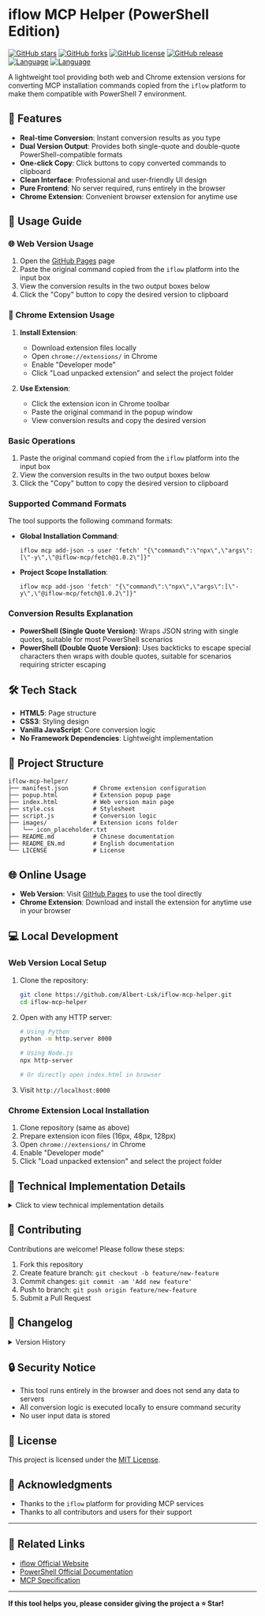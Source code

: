# iflow MCP Helper (PowerShell Edition)

[![GitHub stars](https://img.shields.io/github/stars/Albert-Lsk/iflow-mcp-helper.svg?style=social&label=Star)](https://github.com/Albert-Lsk/iflow-mcp-helper)
[![GitHub forks](https://img.shields.io/github/forks/Albert-Lsk/iflow-mcp-helper.svg?style=social&label=Fork)](https://github.com/Albert-Lsk/iflow-mcp-helper)
[![GitHub license](https://img.shields.io/github/license/Albert-Lsk/iflow-mcp-helper.svg)](https://github.com/Albert-Lsk/iflow-mcp-helper/blob/main/LICENSE)
[![GitHub release](https://img.shields.io/github/release/Albert-Lsk/iflow-mcp-helper.svg)](https://github.com/Albert-Lsk/iflow-mcp-helper/releases)
[![Language](https://img.shields.io/badge/language-中文-blue.svg)](README.md)
[![Language](https://img.shields.io/badge/language-English-red.svg)](README_EN.md)

A lightweight tool providing both web and Chrome extension versions for converting MCP installation commands copied from the `iflow` platform to make them compatible with PowerShell 7 environment.

## 🚀 Features

- **Real-time Conversion**: Instant conversion results as you type
- **Dual Version Output**: Provides both single-quote and double-quote PowerShell-compatible formats
- **One-click Copy**: Click buttons to copy converted commands to clipboard
- **Clean Interface**: Professional and user-friendly UI design
- **Pure Frontend**: No server required, runs entirely in the browser
- **Chrome Extension**: Convenient browser extension for anytime use

## 📖 Usage Guide

### 🌐 Web Version Usage

1. Open the [GitHub Pages](https://albert-lsk.github.io/iflow-mcp-helper/) page
2. Paste the original command copied from the `iflow` platform into the input box
3. View the conversion results in the two output boxes below
4. Click the "Copy" button to copy the desired version to clipboard

### 🧩 Chrome Extension Usage

1. **Install Extension**:
   - Download extension files locally
   - Open `chrome://extensions/` in Chrome
   - Enable "Developer mode"
   - Click "Load unpacked extension" and select the project folder

2. **Use Extension**:
   - Click the extension icon in Chrome toolbar
   - Paste the original command in the popup window
   - View conversion results and copy the desired version

### Basic Operations

1. Paste the original command copied from the `iflow` platform into the input box
2. View the conversion results in the two output boxes below
3. Click the "Copy" button to copy the desired version to clipboard

### Supported Command Formats

The tool supports the following command formats:

- **Global Installation Command**:
  ```
  iflow mcp add-json -s user 'fetch' "{\"command\":\"npx\",\"args\":[\"-y\",\"@iflow-mcp/fetch@1.0.2\"]}"
  ```

- **Project Scope Installation**:
  ```
  iflow mcp add-json 'fetch' "{\"command\":\"npx\",\"args\":[\"-y\",\"@iflow-mcp/fetch@1.0.2\"]}"
  ```

### Conversion Results Explanation

- **PowerShell (Single Quote Version)**: Wraps JSON string with single quotes, suitable for most PowerShell scenarios
- **PowerShell (Double Quote Version)**: Uses backticks to escape special characters then wraps with double quotes, suitable for scenarios requiring stricter escaping

## 🛠️ Tech Stack

- **HTML5**: Page structure
- **CSS3**: Styling design
- **Vanilla JavaScript**: Core conversion logic
- **No Framework Dependencies**: Lightweight implementation

## 📁 Project Structure

```
iflow-mcp-helper/
├── manifest.json       # Chrome extension configuration
├── popup.html          # Extension popup page
├── index.html          # Web version main page
├── style.css           # Stylesheet
├── script.js           # Conversion logic
├── images/             # Extension icons folder
│   └── icon_placeholder.txt
├── README.md           # Chinese documentation
├── README_EN.md        # English documentation
└── LICENSE             # License
```

## 🌐 Online Usage

- **Web Version**: Visit [GitHub Pages](https://albert-lsk.github.io/iflow-mcp-helper/) to use the tool directly
- **Chrome Extension**: Download and install the extension for anytime use in your browser

## 💻 Local Development

### Web Version Local Setup

1. Clone the repository:
   ```bash
   git clone https://github.com/Albert-Lsk/iflow-mcp-helper.git
   cd iflow-mcp-helper
   ```

2. Open with any HTTP server:
   ```bash
   # Using Python
   python -m http.server 8000
   
   # Using Node.js
   npx http-server
   
   # Or directly open index.html in browser
   ```

3. Visit `http://localhost:8000`

### Chrome Extension Local Installation

1. Clone repository (same as above)
2. Prepare extension icon files (16px, 48px, 128px)
3. Open `chrome://extensions/` in Chrome
4. Enable "Developer mode"
5. Click "Load unpacked extension" and select the project folder

## 🔧 Technical Implementation Details

<details>
<summary>Click to view technical implementation details</summary>

### Core Conversion Process

1. **Locate JSON Section**: Intelligently identify the starting position of JSON string in the command
2. **Extract Command Body**: Separate command parameters from JSON content
3. **Clean JSON**: Remove escape characters to generate standard JSON format
4. **Generate Output**:
   - Single Quote Version: `command_body 'JSON_content'`
   - Backtick Version: `command_body "escaped_JSON"`

### Intelligent Matching Strategy

The tool uses a multi-layered matching strategy to ensure compatibility with various command formats:
- Priority matching for `"{\"` pattern
- Alternative matching for `" ` pattern
- Final positioning through `{` character to locate JSON start

</details>

## 🤝 Contributing

Contributions are welcome! Please follow these steps:

1. Fork this repository
2. Create feature branch: `git checkout -b feature/new-feature`
3. Commit changes: `git commit -am 'Add new feature'`
4. Push to branch: `git push origin feature/new-feature`
5. Submit a Pull Request

## 📝 Changelog

<details>
<summary>Version History</summary>

### v1.1.0 (2024-10-29)
- 🧩 Added Chrome extension version
- ✨ Optimized extension interface layout and styling
- ✨ Added GitHub project link
- 🔧 Enhanced copy function compatibility
- 📱 Adapted for extension popup window size

### v1.0.0 (2024-10-29)
- ✨ Initial release
- ✨ Basic command conversion functionality
- ✨ Single quote and double quote version output
- ✨ One-click copy functionality
- ✨ Responsive UI design

</details>

## 🔒 Security Notice

- This tool runs entirely in the browser and does not send any data to servers
- All conversion logic is executed locally to ensure command security
- No user input data is stored

## 📄 License

This project is licensed under the [MIT License](LICENSE).

## 🙏 Acknowledgments

- Thanks to the `iflow` platform for providing MCP services
- Thanks to all contributors and users for their support

---

## 🔗 Related Links

- [iflow Official Website](https://iflow.com)
- [PowerShell Official Documentation](https://docs.microsoft.com/powershell/)
- [MCP Specification](https://modelcontextprotocol.io/)

---

**If this tool helps you, please consider giving the project a ⭐ Star!**
